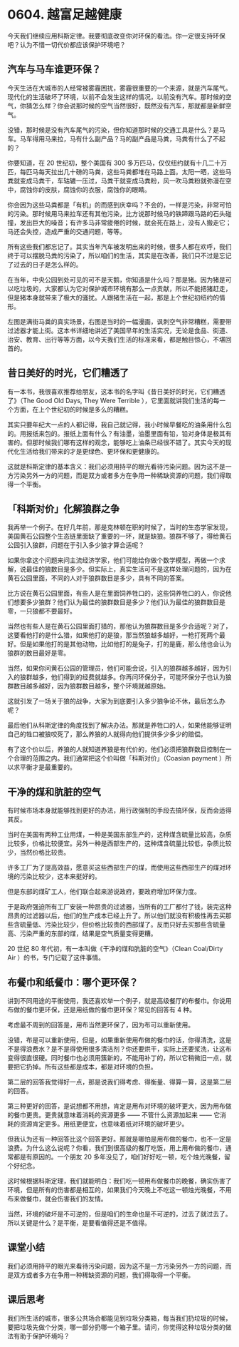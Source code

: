 # 0604. 越富足越健康

今天我们继续应用科斯定律。我要彻底改变你对环保的看法。你一定很支持环保吧？认为不惜一切代价都应该保护环境吧？

## 汽车与马车谁更环保？

今天生活在大城市的人经常被雾霾困扰，雾霾很重要的一个来源，就是汽车尾气。现代化的生活破坏了环境，以前不会发生这样的情况，以前没有汽车。那时候的空气，你猜怎么样？你会说那时候的空气当然很好，既然没有汽车，那就都是新鲜空气。

没错，那时候是没有汽车尾气的污染，但你知道那时候的交通工具是什么？是马车。马车得用马来拉，马有什么副产品？马的副产品是马粪，马粪有什么了不起的？

你要知道，在 20 世纪初，整个美国有 300 多万匹马，仅仅纽约就有十几二十万匹，每匹马每天拉出几十磅的马粪，这些马粪都堆在马路上面。太阳一晒，这些马粪就变成马粪干，车轱辘一压过，马粪干就变成马粪粉，风一吹马粪粉就弥漫在空中，腐蚀你的皮肤，腐蚀你的衣服，腐蚀你的眼睛。

你会因为这些马粪都是「有机」的而感到庆幸吗？不会的，一样是污染，非常可怕的污染。那时候用马来拉车还有其他污染，比方说那时候马的铁蹄跟马路的石头碰撞，发出巨大的噪音；有许多马非常疲倦的时候，就会死在路上，没有人搬走它；马还会失控，造成严重的交通问题，等等。

所有这些我们都忘记了。其实当年汽车被发明出来的时候，很多人都在欢呼，我们终于可以摆脱马粪的污染了，所以咱们的生活，其实是在改善，我们只不过是忘记了过去的日子是怎么样的。

在当年，中央公园到处可见的可不是天鹅，你知道是什么吗？那是猪。因为猪是可以吃垃圾的，大家都认为它对保护城市环境有那么一点贡献，所以不能把猪赶走，但是猪本身就带来了极大的骚扰。人跟猪生活在一起，那是上个世纪初纽约的情形。

左图是满街马粪的真实场景，右图是当时的一幅漫画，讽刺空气非常糟糕，需要带过滤器才能上街。这本书详细地讲述了美国早年的生活实况，无论是食品、街道、治安、教育、出行等等方面，以今天我们生活的标准来看，都是触目惊心，不堪回首的。

## 昔日美好的时光，它们糟透了

有一本书，我很喜欢推荐给朋友，这本书的名字叫《昔日美好的时光，它们糟透了》（The Good Old Days, They Were Terrible&nbsp;），它里面就讲我们生活的每一个方面，在上个世纪初的时候是多么的糟糕。

其实只要年纪大一点的人都记得，我自己就记得，我小时候早餐吃的油条用什么包的。用报纸来包的。报纸上面有什么？有油墨，油墨里面有铅，铅对身体是极其有害的。但那时候我们哪有这样的观念，能够吃上油条已经很不错了。其实今天的现代化生活给我们带来的才是更绿色、更环保和更健康的。

这就是科斯定律的基本含义：我们必须用持平的眼光看待污染问题。因为这不是一方污染另外一方的问题，而是双方或者多方在争用一种稀缺资源的问题，我们得取得一个平衡。

## 「科斯对价」化解狼群之争

我再举一个例子。在好几年前，那是克林顿在职的时候了，当时的生态学家发现，美国黄石公园整个生态链里面缺了重要的一环，就是缺狼。狼群不够了，得给黄石公园引入狼群，问题在于引入多少狼才算合适呢？

如果你拿这个问题来问主流经济学家，他们可能给你做个数学模型，再做一个求解，说最佳的狼数目是多少。但实际上，真实生活可不是这样处理问题的，因为在黄石公园里面，不同的人对于狼群数目是多少，具有不同的答案。

比方说在黄石公园里面，有些人是在里面饲养牲口的，这些饲养牲口的人，你说他们想要多少狼群？他们认为最佳的狼群数目是多少？他们认为最佳的狼群数目是零，一只狼都不要最好。

当然也有些人是在黄石公园里面打猎的，那他认为狼群数目是多少合适呢？对了，这要看他打的是什么猎，如果他打的是狼，那当然狼越多越好，一枪打死两个最好。但是如果他打的是其他动物，比如他打的是兔子，打的是鹿，那么他也会认为狼群的数目最好是零。

当然，如果你问黄石公园的管理员，他们可能会说，引入的狼群越多越好，因为引入的狼群越多，他们得到的经费就越多。你再问环保分子，可能环保分子也认为狼群数目越多越好，因为狼群数目越多，整个环境就越原始。

这就引发了一场关于狼的战争，大家为到底要引入多少狼争论不休，最后怎么办呢？

最后他们从科斯定律的角度找到了解决办法。那就是养牲口的人，如果他能够证明自己的牲口被狼咬死了，那么养狼的人就得向他们提供多少多少的赔偿。

有了这个价以后，养狼的人就知道养狼是有代价的，他们必须把狼群数目控制在一个合理的范围之内。我们通常把这个价叫做「科斯对价」（Coasian payment ）所以求平衡才是最重要的。

## 干净的煤和肮脏的空气

有时候市场本身就能够找到更好的办法，用行政强制的手段去搞环保，反而会适得其反。

当时在美国有两种工业用煤，一种是美国东部生产的，这种煤含硫量比较高，杂质比较多，价格比较便宜。另外一种是西部生产的，这种煤含硫量比较低，杂质比较少，当然价格比较贵。

许多工厂为了提高效益，愿意买这些西部生产的煤，而使用这些西部生产的煤对环境的污染比较少，这本来挺好的。

但是东部的煤矿工人，他们联合起来游说政府，要政府增加环保力度。

于是政府强迫所有工厂安装一种昂贵的过滤器，当所有的工厂都付了钱，装完这种昂贵的过滤器以后，他们的生产成本已经上升了。所以他们就没有积极性再去买那些含硫量低、污染比较少，但价格比较贵的西部煤了。反而只好去买那些含硫量高、污染严重的东部的煤，结果是空气质量变得更糟。

20 世纪 80 年代初，有一本叫做《干净的煤和肮脏的空气》（Clean Coal/Dirty Air&nbsp;）的书，专门记载了这件事情。

## 布餐巾和纸餐巾：哪个更环保？

讲到不同用途的平衡使用，我还喜欢举一个例子，就是高级餐厅的布餐巾。你说用布做的餐巾更环保，还是用纸做的餐巾更环保？常见的回答有 4 种。

考虑最不周到的回答是，用布当然更环保了，因为布可以重新使用。

没错，布是可以重新使用，但是，如果重新使用布做的餐巾的话，你得清洗，这是不是得浪费水？是不是得使用很多清洁剂？你还要烘干，实际上还要浆洗，让这布变得很直很硬。同时餐巾也必须用簇新的，不能用补丁的，所以它稍微旧一点，就要把它扔掉。所有这些都是成本，都是对环境的负担。

第二层的回答我觉得好一点，那是说我们得考虑、得衡量、得算一算，这是第二层的回答。

第三种更好的回答，是说想都不用想，肯定是用布对环境的破坏更大，因为用布做的餐巾更贵。更贵就意味着消耗的资源更多 —— 不管什么资源加起来 —— 它消耗的资源肯定更多。用纸更便宜，也意味着纸对环境的破坏更少。

但我认为还有一种回答比这个回答更好。那就是哪怕是用布做的餐巾，也不一定是浪费。为什么这么说呢？你看，我们到很高级的餐厅吃饭，用上用布做的餐巾，通常都是有原因的。一个朋友 20 多年没见了，咱们好好吃一顿，吃个烛光晚餐，留个好纪念。

这时候根据科斯定理，我们就能明白：我们吃一顿用布做餐巾的晚餐，确实伤害了环境，但是所有的伤害都是相互的，如果我们今天晚上不吃这一顿烛光晚餐，不用布来做餐巾，就会伤害我们的友情。

当然，环境的破坏是不可逆的，但是咱们的生命也是不可逆的，过去了就过去了。所以关键是什么？是平衡，是要看值得还是不值得。

## 课堂小结

我们必须用持平的眼光来看待污染问题，因为这不是一方污染另外一方的问题，而是双方或者多方在争用一种稀缺资源的问题，我们得取得一个平衡。

## 课后思考

我们所生活的城市，很多公共场合都能见到垃圾分类箱，每当我们扔垃圾的时候，要把垃圾先做个分类，哪一部分扔哪一个箱子里。请问，你觉得这种垃圾分类的做法有助于保护环境吗？

